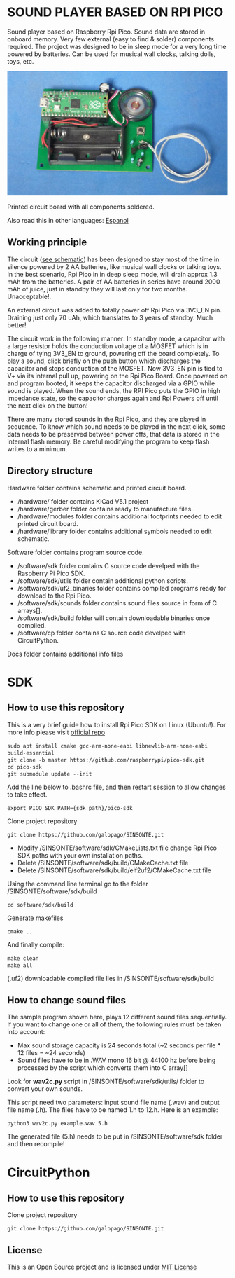 # SOUND PLAYER BASED ON RPI PICO

Sound player based on Raspberry Rpi Pico. Sound data are stored in onboard memory. Very few external (easy to find & solder) components required. The project was designed to be in sleep mode for a very long time powered by batteries. Can be used for musical wall clocks, talking dolls, toys, etc.

![BOARD](/docs/sinsonte.jpg)

Printed circuit board with all components soldered.

Also read this in other languages: [Espanol](/docs/README.es.md)

## Working principle

The circuit ([see schematic](/docs/schematic.pdf)) has been designed to stay most of the time in silence powered by 2 AA batteries, like musical wall clocks or talking toys. In the best scenario, Rpi Pico in in deep sleep mode, will drain approx 1.3 mAh from the batteries. A pair of AA batteries in series have around 2000 mAh of juice, just in standby they will last only for two months. Unacceptable!.

An external circuit was added to totally power off Rpi Pico via 3V3_EN pin. Draining just only 70 uAh, which translates to 3 years of standby. Much better!

The circuit work in the following manner: In standby mode, a capacitor with a large resistor holds the conduction voltage of a MOSFET which is in charge of tying 3V3_EN to ground, powering off the board completely. To play a sound, click briefly on the push button which discharges the capacitor and stops conduction of the MOSFET. Now 3V3_EN pin is tied to V+ via its internal pull up, powering on the Rpi Pico Board. Once powered on and program booted, it keeps the capacitor discharged via a GPIO while sound is played. When the sound ends, the RPI Pico puts the GPIO in high impedance state, so the capacitor charges again and Rpi Powers off until the next click on the button!

There are many stored sounds in the Rpi Pico, and they are played in sequence. To know which sound needs to be played in the next click, some data needs to be preserved between power offs, that data is stored in the internal flash memory. Be careful modifying the program to keep flash writes to a minimum.



## Directory structure

Hardware folder contains schematic and printed circuit board.
* /hardware/ folder contains KiCad V5.1 project
* /hardware/gerber folder contains ready to manufacture files.
* /hardware/modules folder contains additional footprints needed to edit printed circuit board.
* /hardware/library folder contains additional symbols needed to edit schematic.

Software folder contains program source code.
* /software/sdk folder contains C source code develped with the Raspberry Pi Pico SDK.
* /software/sdk/utils folder contain additional python scripts.
* /software/sdk/uf2_binaries folder contains compiled programs ready for download to the Rpi Pico.
* /software/sdk/sounds folder contains sound files source in form of C arrays[].
* /software/sdk/build folder will contain downloadable binaries once compiled.
* /software/cp folder contains C source code develped with CircuitPython.

Docs folder contains additional info files

# SDK
## How to use this repository

This is a very brief guide how to install Rpi Pico SDK on Linux (Ubuntu!). For more info please visit [official repo](https://github.com/raspberrypi/pico-sdk)
~~~
sudo apt install cmake gcc-arm-none-eabi libnewlib-arm-none-eabi build-essential
git clone -b master https://github.com/raspberrypi/pico-sdk.git
cd pico-sdk
git submodule update --init
~~~
Add the line below to .bashrc file, and then restart session to allow changes to take effect.
~~~
export PICO_SDK_PATH={sdk path}/pico-sdk
~~~
Clone project repository
~~~
git clone https://github.com/galopago/SINSONTE.git
~~~
* Modify /SINSONTE/software/sdk/CMakeLists.txt file change Rpi Pico SDK paths with your own installation paths.
* Delete /SINSONTE/software/sdk/build/CMakeCache.txt file
* Delete /SINSONTE/software/sdk/build/elf2uf2/CMakeCache.txt file

Using the command line terminal go to the folder /SINSONTE/software/sdk/build
~~~
cd software/sdk/build
~~~
Generate makefiles
~~~
cmake ..
~~~
And finally compile:
~~~
make clean
make all
~~~
(.uf2) downloadable compiled file lies in /SINSONTE/software/sdk/build


## How to change sound files

The sample program shown here, plays 12 different sound files sequentially. If you want to change one or all of them, the following rules must be taken into account:

* Max sound storage capacity is 24 seconds total (~2 seconds per file * 12 files = ~24 seconds)
* Sound files have to be in .WAV mono 16 bit @ 44100 hz before being processed by the script which converts them into C array[]

Look for **wav2c.py** script in /SINSONTE/software/sdk/utils/ folder to convert your own sounds.

This script need two parameters: input sound file name (.wav) and output file name (.h). The files have to be named 1.h to 12.h. Here is an example:

~~~
python3 wav2c.py example.wav 5.h
~~~

The generated file (5.h) needs to be put in /SINSONTE/software/sdk folder and then recompile!

# CircuitPython
## How to use this repository
Clone project repository
~~~
git clone https://github.com/galopago/SINSONTE.git
~~~

## License
This is an Open Source project and is licensed under [MIT License](https://spdx.org/licenses/MIT.html)
